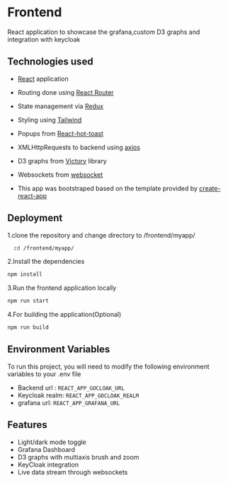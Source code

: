 
# Frontend

React application to showcase the grafana,custom D3 graphs and integration with keycloak


## Technologies used

 - [React](https://reactjs.org/) application
 - Routing done using [React Router](https://www.bing.com/ck/a?!&&p=6dd7ca477e17a956JmltdHM9MTY4MjU1MzYwMCZpZ3VpZD0xY2MzYjI5My0zYTE1LTZkYzYtMzJhZS1hMTkzM2JlMjZjOGImaW5zaWQ9NTE4OQ&ptn=3&hsh=3&fclid=1cc3b293-3a15-6dc6-32ae-a1933be26c8b&psq=react+router&u=a1aHR0cHM6Ly9yZWFjdHJvdXRlci5jb20v&ntb=1)
 - State management via [Redux](https://redux.js.org/)
 - Styling using [Tailwind](https://tailwindcss.com/docs/guides/create-react-app)
 - Popups from [React-hot-toast](https://tailwindcss.com/docs/guides/create-react-app)
- XMLHttpRequests to backend using [axios](https://www.bing.com/ck/a?!&&p=74090056fa73b4cbJmltdHM9MTY4MjU1MzYwMCZpZ3VpZD0xY2MzYjI5My0zYTE1LTZkYzYtMzJhZS1hMTkzM2JlMjZjOGImaW5zaWQ9NTE5OQ&ptn=3&hsh=3&fclid=1cc3b293-3a15-6dc6-32ae-a1933be26c8b&psq=axios&u=a1aHR0cHM6Ly93d3cubnBtanMuY29tL3BhY2thZ2UvYXhpb3M&ntb=1)
- D3 graphs from [Victory](https://formidable.com/open-source/victory/) library
- Websockets from [websocket](https://www.npmjs.com/package/websocket)

- This app was bootstraped based on the template provided by [create-react-app](https://github.com/facebook/create-react-app)
## Deployment

1.clone the repository and change directory to /frontend/myapp/

```bash
  cd /frontend/myapp/
```

2.Install the dependencies

```bash
npm install
```

3.Run the frontend application locally

```bash
npm run start
```

4.For building the application(Optional)
```bash
npm run build
```
## Environment Variables

To run this project, you will need to modify the following environment variables to your .env file

- Backend url : `REACT_APP_GOCLOAK_URL`
- Keycloak realm: `REACT_APP_GOCLOAK_REALM` 
- grafana url: `REACT_APP_GRAFANA_URL`




## Features

- Light/dark mode toggle
- Grafana Dashboard
- D3 graphs with multiaxis brush and zoom
- KeyCloak integration
- Live data stream through websockets




